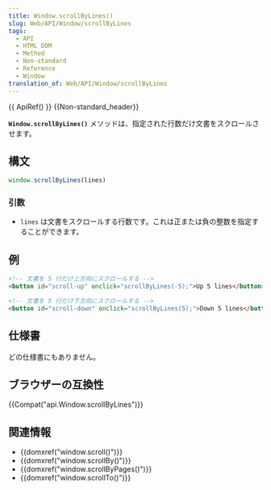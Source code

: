 ```yaml
---
title: Window.scrollByLines()
slug: Web/API/Window/scrollByLines
tags:
  - API
  - HTML DOM
  - Method
  - Non-standard
  - Reference
  - Window
translation_of: Web/API/Window/scrollByLines
---
```

{{ ApiRef() }} {{Non-standard_header}}

**`Window.scrollByLines()`** メソッドは、指定された行数だけ文書をスクロールさせます。

## 構文

```js
window.scrollByLines(lines)
```

### 引数

- `lines` は文書をスクロールする行数です。これは正または負の整数を指定することができます。

## 例

```html
<!-- 文書を 5 行だけ上方向にスクロールする -->
<button id="scroll-up" onclick="scrollByLines(-5);">Up 5 lines</button>

<!-- 文書を 5 行だけ下方向にスクロールする -->
<button id="scroll-down" onclick="scrollByLines(5);">Down 5 lines</button>
```

## 仕様書

どの仕様書にもありません。

## ブラウザーの互換性

{{Compat("api.Window.scrollByLines")}}

## 関連情報

- {{domxref("window.scroll()")}}
- {{domxref("window.scrollBy()")}}
- {{domxref("window.scrollByPages()")}}
- {{domxref("window.scrollTo()")}}
